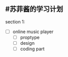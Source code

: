 #苏菲酱的学习计划
---

section 1:

- [ ] online music player
  - [ ] proptype
  - [ ] design
  - [ ] coding part

